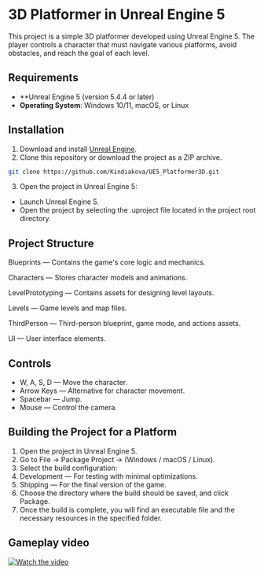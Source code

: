 # 3D Platformer in Unreal Engine 5

This project is a simple 3D platformer developed using Unreal Engine 5. The player controls a character that must navigate various platforms, avoid obstacles, and reach the goal of each level.

## Requirements

- **Unreal Engine 5 (version 5.4.4 or later)
- **Operating System**: Windows 10/11, macOS, or Linux

## Installation

1. Download and install [Unreal Engine](https://www.unrealengine.com/download).
2. Clone this repository or download the project as a ZIP archive.

```bash
git clone https://github.com/Kindiakova/UE5_Platformer3D.git
```

3. Open the project in Unreal Engine 5:
- Launch Unreal Engine 5.
- Open the project by selecting the .uproject file located in the project root directory.

## Project Structure
Blueprints — Contains the game's core logic and mechanics.

Characters — Stores character models and animations.

LevelPrototyping — Contains assets for designing level layouts.

Levels — Game levels and map files.

ThirdPerson — Third-person blueprint, game mode, and actions assets.

UI — User interface elements.

## Controls
- W, A, S, D — Move the character.
- Arrow Keys — Alternative for character movement.
- Spacebar — Jump.
- Mouse — Control the camera.

## Building the Project for a Platform

1. Open the project in Unreal Engine 5.
2. Go to File → Package Project → (Windows / macOS / Linux).
3. Select the build configuration:
4. Development — For testing with minimal optimizations.
5. Shipping — For the final version of the game.
6. Choose the directory where the build should be saved, and click Package.
7. Once the build is complete, you will find an executable file and the necessary resources in the specified folder.

## Gameplay video 

[![Watch the video](https://img.youtube.com/vi/paJjJVSb9Rw/0.jpg)](https://youtu.be/paJjJVSb9Rw)
